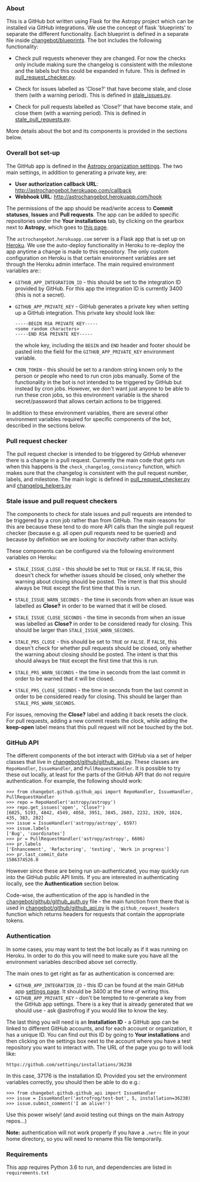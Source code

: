 ### About

This is a GitHub bot written using Flask for the Astropy project which can be
installed via GitHub integrations. We use the concept of flask 'blueprints' to
separate the different functionality. Each blueprint is defined in a separate
file inside [changebot/blueprints](changebot/blueprints). The bot includes the
following functionality:

* Check pull requests whenever they are changed. For now the checks only
  include making sure the changelog is consistent with the milestone and the
  labels but this could be expanded in future. This is defined in
  [pull_request_checker.py](changebot/blueprints/pull_request_checker.py).

* Check for issues labelled as 'Close?' that have become stale, and close them
  (with a warning period). This is defined in
  [stale_issues.py](changebot/blueprints/stale_issues.py).

* Check for pull requests labelled as 'Close?' that have become stale, and close
  them (with a warning period). This is defined in
  [stale_pull_requests.py](changebot/blueprints/stale_pull_requests.py).

More details about the bot and its components is provided in the sections below.

### Overall bot set-up

The GitHub app is defined in the [Astropy organization settings](https://github.com/organizations/astropy/settings/apps/astropy-bot).
The two main settings, in addition to generating a private key, are:

* **User authorization callback URL**: http://astrochangebot.herokuapp.com/callback
* **Webhook URL**: http://astrochangebot.herokuapp.com/hook

The permissions of the app should be read/write access to **Commit statuses**,
**Issues** and **Pull requests**. The app can be added to specific repositories
under the **Your installations** tab, by clicking on the gearbox next to
**Astropy**, which goes to [this page](https://github.com/organizations/astropy/settings/installations/37176).

The ``astrochangebot.herokuapp.com`` server is a Flask app that is set up on
[Heroku](http://heroku.com). We use the auto-deploy functionality in Heroku
to re-deploy the app anytime a change is made to this repository. The only
custom configuration on Heroku is that certain environment variables are set
through the Heroku admin interface. The main required environment variables
are::

* ``GITHUB_APP_INTEGRATION_ID`` - this should be set to the integration ID
  provided by GitHub. For this app the integration ID is currently 3400 (this
  is not a secret).
* ``GITHUB_APP_PRIVATE_KEY`` - GitHub generates a private key when setting up
  a GitHub integration. This private key should look like:

      -----BEGIN RSA PRIVATE KEY-----
      <some random characters>
      -----END RSA PRIVATE KEY-----

  the whole key, including the ``BEGIN`` and ``END`` header and footer should be
  pasted into the field for the ``GITHUB_APP_PRIVATE_KEY`` environment variable.

* ``CRON_TOKEN`` - this should be set to a random string known only to the
  person or people who need to run cron jobs manually. Some of the functionality
  in the bot is not intended to be triggered by GitHub but instead by cron jobs.
  However, we don't want just anyone to be able to run these cron jobs, so
  this environment variable is the shared secret/password that allows certain
  actions to be triggered.

In addition to these environment variables, there are several other environment
variables required for specific components of the bot, described in the sections
below.

### Pull request checker

The pull request checker is intended to be triggered by GitHub whenever there
is a change in a pull request.  Currently the main code that gets run when this
happens is the ``check_changelog_consistency`` function, which makes sure that
the changelog is consistent with the pull request number, labels, and milestone.
The main logic is defined in
[pull_request_checker.py](changebot/blueprints/pull_request_checker.py) and
[changelog_helpers.py](changebot/blueprints/changelog_helpers.py)

### Stale issue and pull request checkers

The components to check for stale issues and pull requests are intended to be
triggered by a cron job rather than from GitHub. The main reasons for this are
because these tend to do more API calls than the single pull request checker
(because e.g. all open pull requests need to be queried) and because by
definition we are looking for *inactivity* rather than activity.

These components can be configured via the following environment variables on
Heroku:

* ``STALE_ISSUE_CLOSE`` - this should be set to ``TRUE`` or ``FALSE``. If
  ``FALSE``, this doesn't check for whether issues should be closed, only
  whether the warning about closing should be posted. The intent is that this
  should always be ``TRUE`` except the first time that this is run.

* ``STALE_ISSUE_WARN_SECONDS`` - the time in seconds from when an issue was
  labelled as **Close?** in order to be warned that it will be closed.

* ``STALE_ISSUE_CLOSE_SECONDS`` - the time in seconds from when an issue was
  labelled as **Close?** in order to be considered ready for closing. This
  should be larger than ``STALE_ISSUE_WARN_SECONDS``.

* ``STALE_PRS_CLOSE`` - this should be set to ``TRUE`` or ``FALSE``. If
  ``FALSE``, this doesn't check for whether pull requests should be closed, only
  whether the warning about closing should be posted. The intent is that this
  should always be ``TRUE`` except the first time that this is run.

* ``STALE_PRS_WARN_SECONDS`` - the time in seconds from the last commit in
  order to be warned that it will be closed.

* ``STALE_PRS_CLOSE_SECONDS`` - the time in seconds from the last commit in
  order to be considered ready for closing. This should be larger than
  ``STALE_PRS_WARN_SECONDS``.

For issues, removing the **Close?** label and adding it back resets the clock.
For pull requests, adding a new commit resets the clock, while adding the
**keep-open** label means that this pull request will not be touched by the bot.

### GitHub API

The different components of the bot interact with GitHub via a set of helper
classes that live in [changebot/github/github_api.py](changebot/github/github_api.py).
These classes are ``RepoHandler``, ``IssueHandler``, and ``PullRequestHandler``. It
is possible to try these out locally, at least for the parts of the GitHub API that
do not require authentication. For example, the following should work:

    >>> from changebot.github.github_api import RepoHandler, IssueHandler, PullRequestHandler
    >>> repo = RepoHandler('astropy/astropy')
    >>> repo.get_issues('open', 'Close?')
    [6025, 5193, 4842, 4549, 4058, 3951, 3845, 2603, 2232, 1920, 1024, 435, 383, 282]
    >>> issue = IssueHandler('astropy/astropy', 6597)
    >>> issue.labels
    ['Bug', 'coordinates']
    >>> pr = PullRequestHandler('astropy/astropy', 6606)
    >>> pr.labels
    ['Enhancement', 'Refactoring', 'testing', 'Work in progress']
    >>> pr.last_commit_date
    1506374526.0

However since these are being run un-authenticated, you may quickly run into the GitHub public API limits. If you are interested in authenticating locally, see the **Authentication** section below.

Code-wise, the authentication of the app is handled in the [changebot/github/github_auth.py](changebot/github/github_auth.py) file - the main function from there that is used in [changebot/github/github_api.py](changebot/github/github_api.py) is the ``github_request_headers`` function which returns headers for requests that contain the appropriate tokens.

### Authentication

In some cases, you may want to test the bot locally as if it was running on
Heroku. In order to do this you will need to make sure you have all the
environment variables described above set correctly.

The main ones to get right as far as authentication is concerned are:

* ``GITHUB_APP_INTEGRATION_ID`` - this ID can be found at the main GitHub app
  [settings page](https://github.com/organizations/astropy/settings/apps/astropy-bot). It should be 3400 at the time of writing this.
* ``GITHUB_APP_PRIVATE_KEY`` - don't be tempted to re-generate a key from the
  GitHub app settings. There is a key that is already generated that we should
  use - ask @astrofrog if you would like to know the key.

The last thing you will need is an **Installation ID** - a GitHub app can be
linked to different GitHub accounts, and for each account or organization, it
has a unique ID. You can find out this ID by going to **Your installations** and
then clicking on the settings box next to the account where you have a test
repository you want to interact with. The URL of the page you go to will look
like:

    https://github.com/settings/installations/36238

In this case, 37176 is the installation ID. Provided you set the environment
variables correctly, you should then be able to do e.g.:

    >>> from changebot.github.github_api import IssueHandler
    >>> issue = IssueHandler('astrofrog/test-bot', 5, installation=36238)
    >>> issue.submit_comment('I am alive!')

Use this power wisely! (and avoid testing out things on the main Astropy
repos...)

**Note:** authentication will not work properly if you have a ``.netrc`` file
in your home directory, so you will need to rename this file temporarily.

### Requirements

This app requires Python 3.6 to run, and dependencies are listed in ``requirements.txt``
